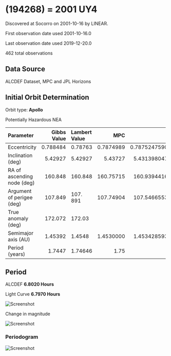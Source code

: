 # (194268) = 2001 UY4

Discovered at Socorro on 2001-10-16 by LINEAR.

First observation date used	2001-10-16.0

Last observation date used	2019-12-20.0

462 total observations

## Data Source

ALCDEF Dataset, MPC and JPL Horizons

## Initial Orbit Determination

Orbit type: **Apollo**

Potentially Hazardous NEA

Parameter | Gibbs Value | Lambert Value | MPC | JPL
| :--- | ---:| :--- | ---:| ---:
 Eccentricity | 0.788484 | 0.78763 | 0.7874989 | 0.7875247590730706
 Inclination (deg) | 5.42927 | 5.42927 | 5.43727 | 5.431398047041429
 RA of ascending node (deg) | 160.848 | 160.848 | 160.75715 | 160.9394416839746
 Argument of perigee (deg) | 107.849 | 107. 891 | 107.74904 | 107.5466553945647
 True anomaly (deg) | 172.072 | 172.03 | | 172.05
 Semimajor axis (AU) | 1.45392 | 1.4548 | 1.4530000 | 1.453428593715595 
 Period (years) | 1.7447 | 1.74646 | 1.75 | 1.75226

## Period
ALCDEF 		**6.8020  Hours**

Light Curve	**6.7970 Hours**

![Screenshot](https://github.com/renefiedel/MASTER-THESIS/blob/ec5c7cce018040ba7099341098e2252f723ba3f9/Project/Asteroids%20NEAs/New%20NEA's/2001%20UY4/light%20curve.png)

Change in magnitude

![Screenshot](https://github.com/renefiedel/MASTER-THESIS/blob/ac3dc751d467b733b35526eaf875275d3cd94e6c/Project/Asteroids%20NEAs/New%20NEA's/2001%20UY4/New_light_curve_2001UY4.svg)

### Periodogram

![Screenshot](https://github.com/renefiedel/MASTER-THESIS/blob/e3c9fde4e230fbea8b2bf8ed0ac9dc32d4479960/Project/Asteroids%20NEAs/New%20NEA's/2001%20UY4/Periodogram:%202001UY4.svg)

